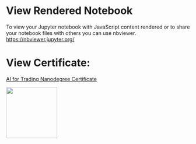 # View Rendered Notebook
To view your Jupyter notebook with JavaScript content rendered or to share your notebook files with others you can use nbviewer. https://nbviewer.jupyter.org/


# View Certificate:
[AI for Trading Nanodegree Certificate](https://graduation.udacity.com/confirm/C9UGL2Q)

<img src="https://github.com/ejenkins-001/artificial-intelligence-for-trading/blob/master/logo.png" height="140">
